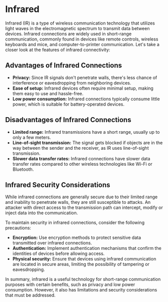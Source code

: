 # Infrared

Infrared (IR) is a type of wireless communication technology that utilizes light waves in the electromagnetic spectrum to transmit data between devices. Infrared connections are widely used in short-range communication, commonly found in devices like remote controls, wireless keyboards and mice, and computer-to-printer communication. Let's take a closer look at the features of infrared connectivity:

## Advantages of Infrared Connections

- **Privacy:** Since IR signals don't penetrate walls, there's less chance of interference or eavesdropping from neighboring devices.
- **Ease of setup:** Infrared devices often require minimal setup, making them easy to use and hassle-free.
- **Low power consumption:** Infrared connections typically consume little power, which is suitable for battery-operated devices.

## Disadvantages of Infrared Connections

- **Limited range:** Infrared transmissions have a short range, usually up to only a few meters.
- **Line-of-sight transmission:** The signal gets blocked if objects are in the way between the sender and the receiver, as IR uses line-of-sight transmission.
- **Slower data transfer rates:** Infrared connections have slower data transfer rates compared to other wireless technologies like Wi-Fi or Bluetooth.

## Infrared Security Considerations

While infrared connections are generally secure due to their limited range and inability to penetrate walls, they are still susceptible to attacks. An attacker with direct access to the transmission path can intercept, modify or inject data into the communication.

To maintain security in infrared connections, consider the following precautions:

- **Encryption:** Use encryption methods to protect sensitive data transmitted over infrared connections.
- **Authentication:** Implement authentication mechanisms that confirm the identities of devices before allowing access.
- **Physical security:** Ensure that devices using infrared communication are located in secure areas, limiting the possibility of tampering or eavesdropping.

In summary, infrared is a useful technology for short-range communication purposes with certain benefits, such as privacy and low power consumption. However, it also has limitations and security considerations that must be addressed.

